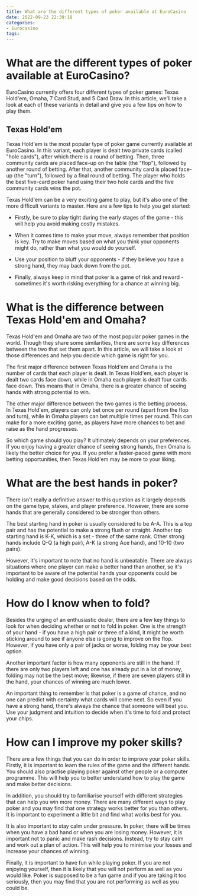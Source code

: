 ```yaml
---
title: What are the different types of poker available at EuroCasino
date: 2022-09-23 22:39:18
categories:
- Eurocasino
tags:
---
```



# What are the different types of poker available at EuroCasino?

EuroCasino currently offers four different types of poker games: Texas Hold'em, Omaha, 7 Card Stud, and 5 Card Draw. In this article, we'll take a look at each of these variants in detail and give you a few tips on how to play them.

## Texas Hold'em

Texas Hold'em is the most popular type of poker game currently available at EuroCasino. In this variant, each player is dealt two private cards (called "hole cards"), after which there is a round of betting. Then, three community cards are placed face-up on the table (the "flop"), followed by another round of betting. After that, another community card is placed face-up (the "turn"), followed by a final round of betting. The player who holds the best five-card poker hand using their two hole cards and the five community cards wins the pot.

Texas Hold'em can be a very exciting game to play, but it's also one of the more difficult variants to master. Here are a few tips to help you get started:

* Firstly, be sure to play tight during the early stages of the game - this will help you avoid making costly mistakes.

* When it comes time to make your move, always remember that position is key. Try to make moves based on what you think your opponents might do, rather than what you would do yourself.

* Use your position to bluff your opponents - if they believe you have a strong hand, they may back down from the pot.

* Finally, always keep in mind that poker is a game of risk and reward - sometimes it's worth risking everything for a chance at winning big.

# What is the difference between Texas Hold'em and Omaha?

Texas Hold'em and Omaha are two of the most popular poker games in the world. Though they share some similarities, there are some key differences between the two that set them apart. In this article, we will take a look at those differences and help you decide which game is right for you.

The first major difference between Texas Hold'em and Omaha is the number of cards that each player is dealt. In Texas Hold'em, each player is dealt two cards face down, while in Omaha each player is dealt four cards face down. This means that in Omaha, there is a greater chance of seeing hands with strong potential to win.

The other major difference between the two games is the betting process. In Texas Hold'em, players can only bet once per round (apart from the flop and turn), while in Omaha players can bet multiple times per round. This can make for a more exciting game, as players have more chances to bet and raise as the hand progresses.

So which game should you play? It ultimately depends on your preferences. If you enjoy having a greater chance of seeing strong hands, then Omaha is likely the better choice for you. If you prefer a faster-paced game with more betting opportunities, then Texas Hold'em may be more to your liking.

# What are the best hands in poker?

There isn't really a definitive answer to this question as it largely depends on the game type, stakes, and player preference. However, there are some hands that are generally considered to be stronger than others.

The best starting hand in poker is usually considered to be A-A. This is a top pair and has the potential to make a strong flush or straight. Another top starting hand is K-K, which is a set - three of the same rank. Other strong hands include Q-Q (a high pair), A-K (a strong Ace hand), and 10-10 (two pairs).

However, it's important to note that no hand is unbeatable. There are always situations where one player can make a better hand than another, so it's important to be aware of the potential hands your opponents could be holding and make good decisions based on the odds.

# How do I know when to fold?

Besides the urging of an enthusiastic dealer, there are a few key things to look for when deciding whether or not to fold in poker. One is the strength of your hand - if you have a high pair or three of a kind, it might be worth sticking around to see if anyone else is going to improve on the flop. However, if you have only a pair of jacks or worse, folding may be your best option.

Another important factor is how many opponents are still in the hand. If there are only two players left and one has already put in a lot of money, folding may not be the best move; likewise, if there are seven players still in the hand, your chances of winning are much lower.

An important thing to remember is that poker is a game of chance, and no one can predict with certainty what cards will come next. So even if you have a strong hand, there's always the chance that someone will beat you. Use your judgment and intuition to decide when it's time to fold and protect your chips.

# How can I improve my poker skills?

There are a few things that you can do in order to improve your poker skills. Firstly, it is important to learn the rules of the game and the different hands. You should also practise playing poker against other people or a computer programme. This will help you to better understand how to play the game and make better decisions.

In addition, you should try to familiarise yourself with different strategies that can help you win more money. There are many different ways to play poker and you may find that one strategy works better for you than others. It is important to experiment a little bit and find what works best for you.

It is also important to stay calm under pressure. In poker, there will be times when you have a bad hand or when you are losing money. However, it is important not to panic and make rash decisions. Instead, try to stay calm and work out a plan of action. This will help you to minimise your losses and increase your chances of winning.

Finally, it is important to have fun while playing poker. If you are not enjoying yourself, then it is likely that you will not perform as well as you would like. Poker is supposed to be a fun game and if you are taking it too seriously, then you may find that you are not performing as well as you could be.